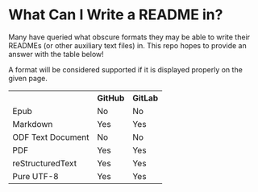 # What Can I Write a README in? #

Many have queried what obscure formats they may be able to write their READMEs
(or other auxiliary text files) in. This repo hopes to provide an answer with
the table below!

A format will be considered supported if it is displayed properly on the given
page.


<!--
  This is written in HTML because not all sites will have the table syntax of
  GitHub and GitLab
-->
<table>
  <tr>
    <th>
    <th>GitHub
    <th>GitLab
  <tr>
    <td>Epub
    <td>No
    <td>No
  <tr>
    <td>Markdown
    <td>Yes
    <td>Yes
  <tr>
    <td>ODF Text Document
    <td>No
    <td>No
  <tr>
    <td>PDF
    <td>Yes
    <td>Yes
  <tr>
    <td>reStructuredText
    <td>Yes
    <td>Yes
  <tr>
    <td>Pure UTF-8
    <td>Yes
    <td>Yes
</table>

